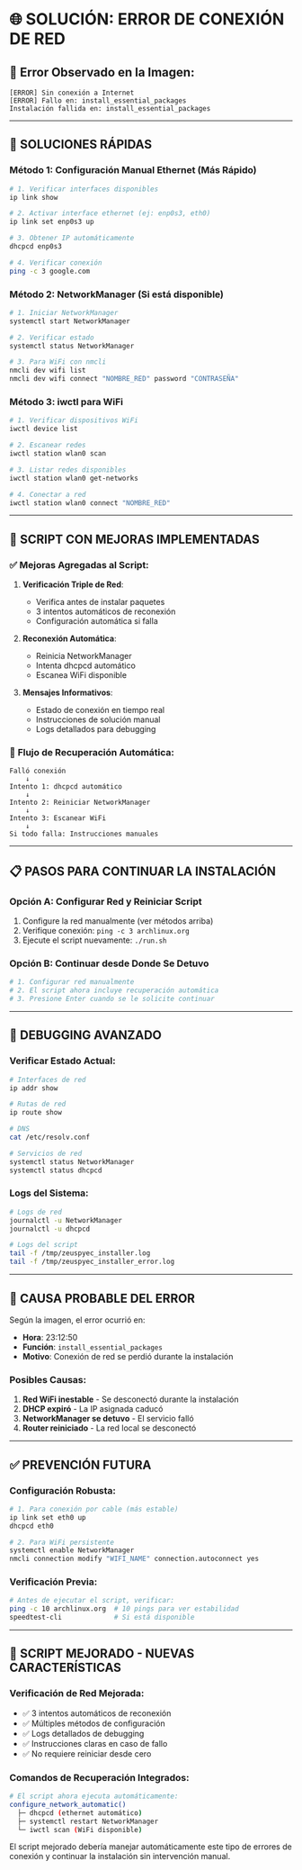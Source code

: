 # 🌐 SOLUCIÓN: ERROR DE CONEXIÓN DE RED

## 📸 Error Observado en la Imagen:
```
[ERROR] Sin conexión a Internet
[ERROR] Fallo en: install_essential_packages
Instalación fallida en: install_essential_packages
```

---

## 🔧 SOLUCIONES RÁPIDAS

### **Método 1: Configuración Manual Ethernet (Más Rápido)**
```bash
# 1. Verificar interfaces disponibles
ip link show

# 2. Activar interface ethernet (ej: enp0s3, eth0)
ip link set enp0s3 up

# 3. Obtener IP automáticamente
dhcpcd enp0s3

# 4. Verificar conexión
ping -c 3 google.com
```

### **Método 2: NetworkManager (Si está disponible)**
```bash
# 1. Iniciar NetworkManager
systemctl start NetworkManager

# 2. Verificar estado
systemctl status NetworkManager

# 3. Para WiFi con nmcli
nmcli dev wifi list
nmcli dev wifi connect "NOMBRE_RED" password "CONTRASEÑA"
```

### **Método 3: iwctl para WiFi**
```bash
# 1. Verificar dispositivos WiFi
iwctl device list

# 2. Escanear redes
iwctl station wlan0 scan

# 3. Listar redes disponibles
iwctl station wlan0 get-networks

# 4. Conectar a red
iwctl station wlan0 connect "NOMBRE_RED"
```

---

## 🚀 SCRIPT CON MEJORAS IMPLEMENTADAS

### ✅ **Mejoras Agregadas al Script:**

1. **Verificación Triple de Red**:
   - Verifica antes de instalar paquetes
   - 3 intentos automáticos de reconexión
   - Configuración automática si falla

2. **Reconexión Automática**:
   - Reinicia NetworkManager
   - Intenta dhcpcd automático
   - Escanea WiFi disponible

3. **Mensajes Informativos**:
   - Estado de conexión en tiempo real
   - Instrucciones de solución manual
   - Logs detallados para debugging

### 🔄 **Flujo de Recuperación Automática:**
```
Falló conexión
    ↓
Intento 1: dhcpcd automático
    ↓
Intento 2: Reiniciar NetworkManager
    ↓
Intento 3: Escanear WiFi
    ↓
Si todo falla: Instrucciones manuales
```

---

## 📋 PASOS PARA CONTINUAR LA INSTALACIÓN

### **Opción A: Configurar Red y Reiniciar Script**
1. Configure la red manualmente (ver métodos arriba)
2. Verifique conexión: `ping -c 3 archlinux.org`
3. Ejecute el script nuevamente: `./run.sh`

### **Opción B: Continuar desde Donde Se Detuvo**
```bash
# 1. Configurar red manualmente
# 2. El script ahora incluye recuperación automática
# 3. Presione Enter cuando se le solicite continuar
```

---

## 🐛 DEBUGGING AVANZADO

### **Verificar Estado Actual:**
```bash
# Interfaces de red
ip addr show

# Rutas de red
ip route show

# DNS
cat /etc/resolv.conf

# Servicios de red
systemctl status NetworkManager
systemctl status dhcpcd
```

### **Logs del Sistema:**
```bash
# Logs de red
journalctl -u NetworkManager
journalctl -u dhcpcd

# Logs del script
tail -f /tmp/zeuspyec_installer.log
tail -f /tmp/zeuspyec_installer_error.log
```

---

## 🎯 CAUSA PROBABLE DEL ERROR

Según la imagen, el error ocurrió en:
- **Hora**: 23:12:50
- **Función**: `install_essential_packages`
- **Motivo**: Conexión de red se perdió durante la instalación

### **Posibles Causas:**
1. **Red WiFi inestable** - Se desconectó durante la instalación
2. **DHCP expiró** - La IP asignada caducó
3. **NetworkManager se detuvo** - El servicio falló
4. **Router reiniciado** - La red local se desconectó

---

## ✅ PREVENCIÓN FUTURA

### **Configuración Robusta:**
```bash
# 1. Para conexión por cable (más estable)
ip link set eth0 up
dhcpcd eth0

# 2. Para WiFi persistente
systemctl enable NetworkManager
nmcli connection modify "WIFI_NAME" connection.autoconnect yes
```

### **Verificación Previa:**
```bash
# Antes de ejecutar el script, verificar:
ping -c 10 archlinux.org  # 10 pings para ver estabilidad
speedtest-cli             # Si está disponible
```

---

## 🔄 SCRIPT MEJORADO - NUEVAS CARACTERÍSTICAS

### **Verificación de Red Mejorada:**
- ✅ 3 intentos automáticos de reconexión
- ✅ Múltiples métodos de configuración
- ✅ Logs detallados de debugging
- ✅ Instrucciones claras en caso de fallo
- ✅ No requiere reiniciar desde cero

### **Comandos de Recuperación Integrados:**
```bash
# El script ahora ejecuta automáticamente:
configure_network_automatic()
  ├─ dhcpcd (ethernet automático)
  ├─ systemctl restart NetworkManager
  └─ iwctl scan (WiFi disponible)
```

El script mejorado debería manejar automáticamente este tipo de errores de conexión y continuar la instalación sin intervención manual.